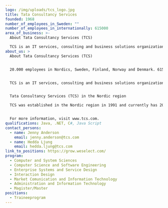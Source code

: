 ```yaml
---
logo: /img/uploads/tcs_logo.jpg
title: Tata Consultancy Services
founded: 1968
number_of_employees_in_Sweden: ""
number_of_employees_in_internationally: 615000
area_of_business: >-
  About Tata Consultancy Services (TCS)

  TCS is an IT services, consulting and business solutions organization that has been partnering with many of the world’s largest businesses in their transformation journeys for over 50 years. 
about_us: >
  About Tata Consultancy Services (TCS)


  20.000 employees in Nordics, Sweden, Finland, Norway and Denmark. 615.000 employees in 46 countries 


  TCS is an IT services, consulting and business solutions organization that has been partnering with many of the world’s largest businesses in their transformation journeys for over 50 years. A part of the Tata group, India's largest multinational business group, TCS has over 615,000 of the world’s best-trained consultants in 46 countries. The company generated consolidated revenues of US $25.7 billion in the fiscal year ended March 31, 2022. 


  Tata Consultancy Services (TCS) in the Nordic region

  TCS was established in the Nordic region in 1991 and currently has 20,000 employees working for customers in Sweden, Finland, Norway and Denmark. For the past 13 years, TCS has been ranked as the best Nordic provider of IT consulting services by its customers, and TCS has also been named Top Employer by Top Employers Institute.


  For more information, visit www.tcs.com.
qualifications: Java, .NET, C#, Java Script
contact_persons:
  - name: Jenny Anderson
    email: jenny.anderson@tcs.com
  - name: Hedda Ljung
    email: hedda.ljung@tcs.com
link_to_positions: https://grow.weselect.com/
program:
  - Computer and System Sciences
  - Computer Science and Software Engineering
  - Enterprise Systems and Service Design
  - Interaction Design
  - Market Comunication and Information Technology
  - Administration and Information Technology
  - Magister/Master
positions:
  - Traineeprogram
---
```

